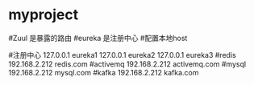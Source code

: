 # myproject
#Zuul 是暴露的路由
#eureka 是注册中心
#配置本地host

#注册中心
127.0.0.1 eureka1
127.0.0.1 eureka2
127.0.0.1 eureka3
#redis
192.168.2.212 redis.com
#activemq
192.168.2.212 activemq.com
#mysql
192.168.2.212 mysql.com
#kafka
192.168.2.212 kafka.com

